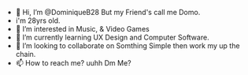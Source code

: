 - 👋 Hi, I’m @DominiqueB28 But my Friend's call me Domo.
- i'm 28yrs old. 
- 👀 I’m interested in Music, & Video Games
- 🌱 I’m currently learning UX Design and Computer Software.
- 💞️ I’m looking to collaborate on Somthing Simple then work my up the chain.
- 📫 How to reach me? uuhh Dm Me?

<!---
DominiqueB28/DominiqueB28 is a ✨ special ✨ repository because its `README.md` (this file) appears on your GitHub profile.
You can click the Preview link to take a look at your changes.
--->
